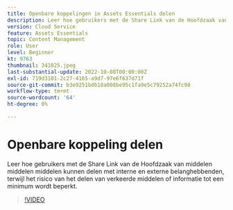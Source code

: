 ```yaml
---
title: Openbare koppelingen in Assets Essentials delen
description: Leer hoe gebruikers met de Share Link van de Hoofdzaak van Elementen middelen kunnen delen met interne en externe belanghebbenden en hoe het risico van het delen van verkeerde elementen tot een minimum wordt beperkt ... (Beschrijvingen moeten tussen 60 en 160 tekens lang zijn)
version: Cloud Service
feature: Assets Essentials
topic: Content Management
role: User
level: Beginner
kt: 9763
thumbnail: 341025.jpeg
last-substantial-update: 2022-10-08T00:00:00Z
exl-id: 719d3101-2c27-4165-a9d7-97e6f637d71f
source-git-commit: b3e9251bdb18a008be95c1fa9e5c79252a74fc98
workflow-type: tm+mt
source-wordcount: '64'
ht-degree: 0%

---
```


# Openbare koppeling delen

Leer hoe gebruikers met de Share Link van de Hoofdzaak van middelen middelen middelen kunnen delen met interne en externe belanghebbenden, terwijl het risico van het delen van verkeerde middelen of informatie tot een minimum wordt beperkt.

>[!VIDEO](https://video.tv.adobe.com/v/341025?quality=12&learn=on)

